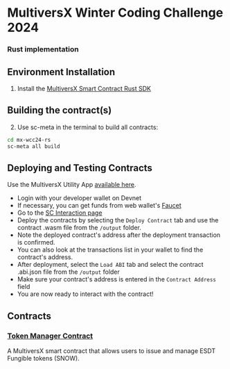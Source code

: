 # MultiversX Winter Coding Challenge 2024 
### Rust implementation


## Environment Installation

1. Install the [MultiversX Smart Contract Rust SDK](https://docs.multiversx.com/developers/meta/sc-meta)

## Building the contract(s)

2. Use sc-meta in the terminal to build all contracts:
```bash
cd mx-wcc24-rs
sc-meta all build
```
## Deploying and Testing Contracts

Use the MultiversX Utility App [available here](https://utils.multiversx.com/).

- Login with your developer wallet on Devnet
- If necessary, you can get funds from web wallet's [Faucet](https://devnet-wallet.multiversx.com/faucet)
- Go to the [SC Interaction page](https://utils.multiversx.com/smart-contract)
- Deploy the contracts by selecting the `Deploy Contract` tab and use the contract .wasm file from the `/output` folder. 
- Note the deployed contract's address after the deployment transaction is confirmed. 
- You can also look at the transactions list in your wallet to find the contract's address.
- After deployment, select the `Load ABI` tab and select the contract .abi.json file from the `/output` folder
- Make sure your contract's address is entered in the `Contract Address` field
- You are now ready to interact with the contract!


## Contracts

### [Token Manager Contract](token-manager-contract/README.md)

A MultiversX smart contract that allows users to issue and manage ESDT Fungible tokens (SNOW).

